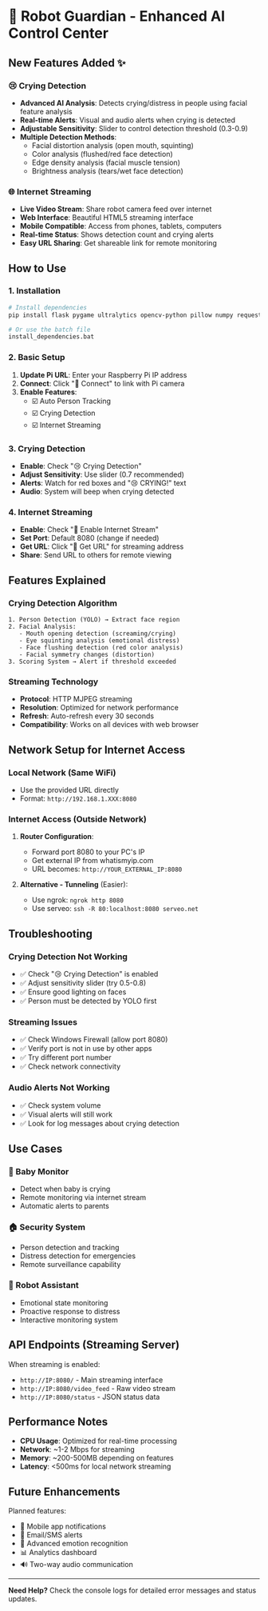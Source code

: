 # 🤖 Robot Guardian - Enhanced AI Control Center

## New Features Added ✨

### 😢 Crying Detection
- **Advanced AI Analysis**: Detects crying/distress in people using facial feature analysis
- **Real-time Alerts**: Visual and audio alerts when crying is detected
- **Adjustable Sensitivity**: Slider to control detection threshold (0.3-0.9)
- **Multiple Detection Methods**: 
  - Facial distortion analysis (open mouth, squinting)
  - Color analysis (flushed/red face detection)
  - Edge density analysis (facial muscle tension)
  - Brightness analysis (tears/wet face detection)

### 🌐 Internet Streaming
- **Live Video Stream**: Share robot camera feed over internet
- **Web Interface**: Beautiful HTML5 streaming interface
- **Mobile Compatible**: Access from phones, tablets, computers
- **Real-time Status**: Shows detection count and crying alerts
- **Easy URL Sharing**: Get shareable link for remote monitoring

## How to Use

### 1. Installation
```bash
# Install dependencies
pip install flask pygame ultralytics opencv-python pillow numpy requests

# Or use the batch file
install_dependencies.bat
```

### 2. Basic Setup
1. **Update Pi URL**: Enter your Raspberry Pi IP address
2. **Connect**: Click "🔄 Connect" to link with Pi camera
3. **Enable Features**:
   - ☑️ Auto Person Tracking
   - ☑️ Crying Detection  
   - ☑️ Internet Streaming

### 3. Crying Detection
- **Enable**: Check "😢 Crying Detection"
- **Adjust Sensitivity**: Use slider (0.7 recommended)
- **Alerts**: Watch for red boxes and "😢 CRYING!" text
- **Audio**: System will beep when crying detected

### 4. Internet Streaming
- **Enable**: Check "📡 Enable Internet Stream"
- **Set Port**: Default 8080 (change if needed)
- **Get URL**: Click "🔗 Get URL" for streaming address
- **Share**: Send URL to others for remote viewing

## Features Explained

### Crying Detection Algorithm
```
1. Person Detection (YOLO) → Extract face region
2. Facial Analysis:
   - Mouth opening detection (screaming/crying)
   - Eye squinting analysis (emotional distress)
   - Face flushing detection (red color analysis)
   - Facial symmetry changes (distortion)
3. Scoring System → Alert if threshold exceeded
```

### Streaming Technology
- **Protocol**: HTTP MJPEG streaming
- **Resolution**: Optimized for network performance
- **Refresh**: Auto-refresh every 30 seconds
- **Compatibility**: Works on all devices with web browser

## Network Setup for Internet Access

### Local Network (Same WiFi)
- Use the provided URL directly
- Format: `http://192.168.1.XXX:8080`

### Internet Access (Outside Network)
1. **Router Configuration**:
   - Forward port 8080 to your PC's IP
   - Get external IP from whatismyip.com
   - URL becomes: `http://YOUR_EXTERNAL_IP:8080`

2. **Alternative - Tunneling** (Easier):
   - Use ngrok: `ngrok http 8080`
   - Use serveo: `ssh -R 80:localhost:8080 serveo.net`

## Troubleshooting

### Crying Detection Not Working
- ✅ Check "😢 Crying Detection" is enabled
- ✅ Adjust sensitivity slider (try 0.5-0.8)
- ✅ Ensure good lighting on faces
- ✅ Person must be detected by YOLO first

### Streaming Issues
- ✅ Check Windows Firewall (allow port 8080)
- ✅ Verify port is not in use by other apps
- ✅ Try different port number
- ✅ Check network connectivity

### Audio Alerts Not Working
- ✅ Check system volume
- ✅ Visual alerts will still work
- ✅ Look for log messages about crying detection

## Use Cases

### 👶 Baby Monitor
- Detect when baby is crying
- Remote monitoring via internet stream
- Automatic alerts to parents

### 🏠 Security System
- Person detection and tracking
- Distress detection for emergencies
- Remote surveillance capability

### 🤖 Robot Assistant
- Emotional state monitoring
- Proactive response to distress
- Interactive monitoring system

## API Endpoints (Streaming Server)

When streaming is enabled:

- `http://IP:8080/` - Main streaming interface
- `http://IP:8080/video_feed` - Raw video stream
- `http://IP:8080/status` - JSON status data

## Performance Notes

- **CPU Usage**: Optimized for real-time processing
- **Network**: ~1-2 Mbps for streaming
- **Memory**: ~200-500MB depending on features
- **Latency**: <500ms for local network streaming

## Future Enhancements

Planned features:
- 📱 Mobile app notifications
- 📧 Email/SMS alerts  
- 🤖 Advanced emotion recognition
- 📊 Analytics dashboard
- 🔊 Two-way audio communication

---

**Need Help?** Check the console logs for detailed error messages and status updates.